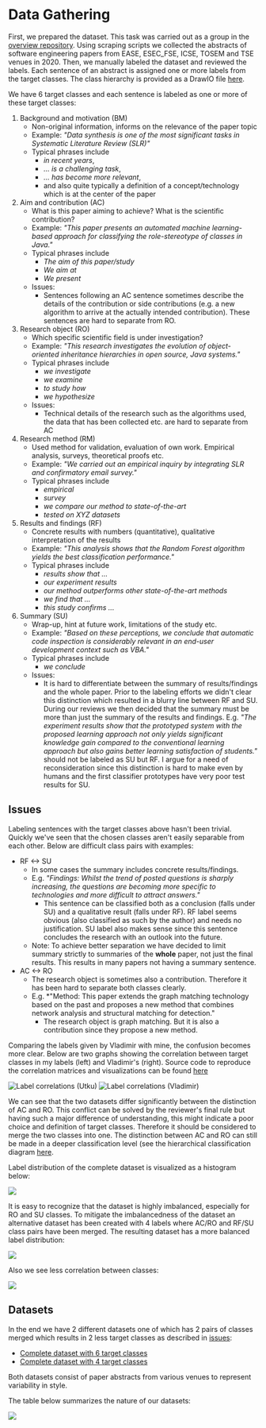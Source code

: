 # Data Gathering

First, we prepared the dataset. This task was carried out as a group in the [overview repository](https://git.scc.kit.edu/nlp-scientific-paper/overview). Using scraping scripts we collected the abstracts of software engineering papers from EASE, ESEC_FSE, ICSE, TOSEM and TSE venues in 2020. Then, we manually labeled the dataset and reviewed the labels. Each sentence of an abstract is assigned one or more labels from the target classes. The class hierarchy is provided as a DrawIO file [here](https://git.scc.kit.edu/nlp-scientific-paper/overview/-/tree/main/Classification). 

We have 6 target classes and each sentence is labeled as one or more of these target classes: 

1. Background and motivation (BM)
   - Non-original information, informs on the relevance of the paper topic
   - Example: *"Data synthesis is one of the most significant tasks in Systematic Literature Review (SLR)"*
   - Typical phrases include 
     - *in recent years*, 
     - *... is a challenging task*, 
     - *... has become more relevant*, 
     - and also quite typically a definition of a concept/technology which is at the center of the paper 
2. Aim and contribution (AC)
   - What is this paper aiming to achieve? What is the scientific contribution? 
   - Example: *"This paper presents an automated machine learning-based approach for classifying the role-stereotype of classes in Java."*
   - Typical phrases include
     - *The aim of this paper/study*
     - *We aim at*
     - *We present*
   - Issues:
     - Sentences following an AC sentence sometimes describe the details of the contribution or side contributions (e.g. a new algorithm to arrive at the actually intended contribution). These sentences are hard to separate from RO.  
3. Research object (RO)
   - Which specific scientific field is under investigation? 
   - Example: *"This research investigates the evolution of object-oriented inheritance hierarchies in open source, Java systems."*
   - Typical phrases include
     - *we investigate*
     - *we examine*
     - *to study how*
     - *we hypothesize*
   - Issues:
     - Technical details of the research such as the algorithms used, the data that has been collected etc. are hard to separate from AC
4. Research method (RM)
   - Used method for validation, evaluation of own work. Empirical analysis, surveys, theoretical proofs etc. 
   - Example: *"We carried out an empirical inquiry by integrating SLR and confirmatory email survey."*
   - Typical phrases include
     - *empirical*
     - *survey*
     - *we compare our method to state-of-the-art*
     - *tested on XYZ datasets* 
5. Results and findings (RF)
   - Concrete results with numbers (quantitative), qualitative interpretation of the results
   - Example: *"This analysis shows that the Random Forest algorithm yields the best classification performance."* 
   - Typical phrases include
     - *results show that ...*
     - *our experiment results*
     - *our method outperforms other state-of-the-art methods*
     - *we find that ...*
     - *this study confirms ...*
6. Summary (SU)
   - Wrap-up, hint at future work, limitations of the study etc. 
   - Example: *"Based on these perceptions, we conclude that automatic code inspection is considerably relevant in an end-user development context such as VBA."*
   - Typical phrases include
     - *we conclude*
   - Issues:
     - It is hard to differentiate between the summary of results/findings and the whole paper. Prior to the labeling efforts we didn't clear this distinction which resulted in a blurry line between RF and SU. During our reviews we then decided that the summary must be more than just the summary of the results and findings. E.g. *"The experiment results show that the prototyped system with the proposed learning approach not only yields significant knowledge gain compared to the conventional learning approach but also gains better learning satisfaction of students."* should not be labeled as SU but RF. I argue for a need of reconsideration since this distinction is hard to make even by humans and the first classifier prototypes have very poor test results for SU.  

## Issues 

Labeling sentences with the target classes above hasn't been trivial. Quickly we've seen that the chosen classes aren't easily separable from each other. Below are difficult class pairs with examples: 

   - RF <-> SU
     - In some cases the summary includes concrete results/findings. 
     - E.g. *"Findings: Whilst the trend of posted questions is sharply increasing, the questions are becoming more specific to technologies and more difficult to attract answers."* 
       - This sentence can be classified both as a conclusion (falls under SU) and a qualitative result (falls under RF). RF label seems obvious (also classified as such by the author) and needs no justification. SU label also makes sense since this sentence concludes the research with an outlook into the future. 
     - Note: To achieve better separation we have decided to limit summary strictly to summaries of the **whole** paper, not just the final results. This results in many papers not having a summary sentence. 
   - AC <-> RO
     - The research object is sometimes also a contribution. Therefore it has been hard to separate both classes clearly. 
     - E.g. *"Method: This paper extends the graph matching technology based on the past and proposes a new method that combines network analysis and structural matching for detection."
       - The research object is graph matching. But it is also a contribution since they propose a new method. 

Comparing the labels given by Vladimir with mine, the confusion becomes more clear. Below are two graphs showing the correlation between target classes in my labels (left) and Vladimir's (right). Source code to reproduce the correlation matrices and visualizations can be found [here](label_correlations.ipynb)

![](img/corr_utku.png "Label correlations (Utku)") 
![](img/corr_vladimir.png "Label correlations (Vladimir)")

We can see that the two datasets differ significantly between the distinction of AC and RO. This conflict can be solved by the reviewer's final rule but having such a major difference of understanding, this might indicate a poor choice and definition of target classes. Therefore it should be considered to merge the two classes into one. The distinction between AC and RO can still be made in a deeper classification level (see the hierarchical classification diagram [here](https://git.scc.kit.edu/nlp-scientific-paper/overview/-/tree/main/Classification). 

Label distribution of the complete dataset is visualized as a histogram below: 

![](img/label_distribution_all.png) 

It is easy to recognize that the dataset is highly imbalanced, especially for RO and SU classes. 
To mitigate the imbalancedness of the dataset an alternative dataset has been created with 4 labels where AC/RO and RF/SU class pairs have been merged. The resulting dataset has a more balanced label distribution: 

![](img/label_distribution_all_merged_categories.png)
 
Also we see less correlation between classes: 

![](img/corr_all_merged_categories.png)

## Datasets

In the end we have 2 different datasets one of which has 2 pairs of classes merged which results in 2 less target classes as described in [issues](#issues):

- [Complete dataset with 6 target classes](data/sentences_all.csv)
- [Complete dataset with 4 target classes](data/sentences_all_merged_categories.csv)

Both datasets consist of paper abstracts from various venues to represent variability in style. 

The table below summarizes the nature of our datasets:

![](img/dataset_insights.png)